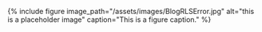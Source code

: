 {% include figure image_path="/assets/images/BlogRLSError.jpg" alt="this is a placeholder image" caption="This is a figure caption." %}
